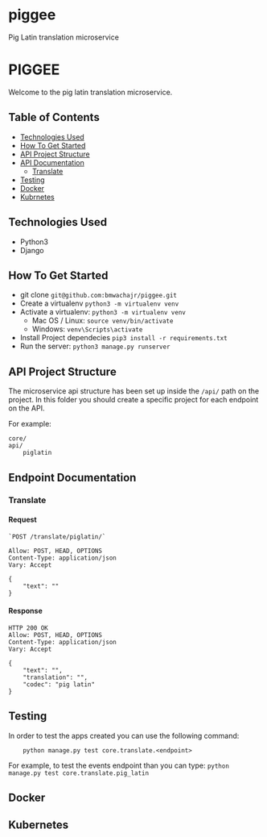 # piggee
Pig Latin translation microservice

# PIGGEE
Welcome to the pig latin translation microservice.

## Table of Contents
- [Technologies Used](#technologies-used)
- [How To Get Started](#how-to-get-started)
- [API Project Structure](#api-project-structure)
- [API Documentation](#api-documentation)
    - [Translate](#translate)
- [Testing](#testing)
- [Docker](#docker)
- [Kubrnetes](#kubernetes)


## Technologies Used
- Python3
- Django


## How To Get Started
- git clone `git@github.com:bmwachajr/piggee.git`
- Create a virtualenv `python3 -m virtualenv venv`
- Activate a virtualenv: `python3 -m virtualenv venv`
    - Mac OS / Linux: `source venv/bin/activate`
    - Windows: `venv\Scripts\activate`
- Install Project dependecies `pip3 install -r requirements.txt`
- Run the server: `python3 manage.py runserver`

## API Project Structure
The microservice api structure has been set up inside the `/api/` path on the project. In this folder you should create a specific project for each endpoint on the API. 

For example:
```
core/
api/
    piglatin
```

## Endpoint Documentation

### Translate
#### Request

    `POST /translate/piglatin/`

    Allow: POST, HEAD, OPTIONS
    Content-Type: application/json
    Vary: Accept
    
    {
        "text": ""
    }

#### Response

    HTTP 200 OK
    Allow: POST, HEAD, OPTIONS
    Content-Type: application/json
    Vary: Accept

    {
        "text": "",
        "translation": "",
        "codec": "pig latin"
    }

## Testing
In order to test the apps created you can use the following command:

        python manage.py test core.translate.<endpoint>

For example, to test the events endpoint than you can type: `python manage.py test core.translate.pig_latin`


## Docker

## Kubernetes
